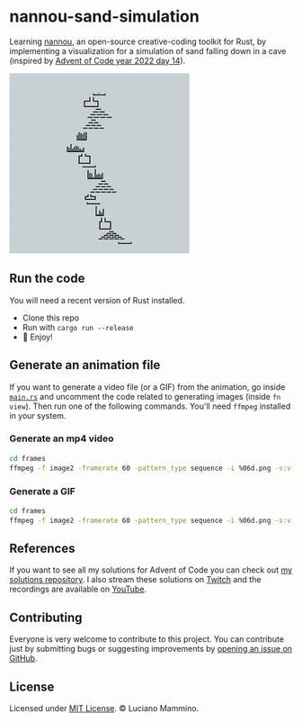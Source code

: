 # nannou-sand-simulation

Learning [nannou](https://nannou.cc/), an open-source creative-coding toolkit for Rust, by implementing a visualization for a simulation of sand falling down in a cave (inspired by [Advent of Code year 2022 day 14](https://adventofcode.com/2022/day/14)).

![The sample visualization](./images/demo.gif)


## Run the code

You will need a recent version of Rust installed.

- Clone this repo
- Run with `cargo run --release`
- 🚀 Enjoy!


## Generate an animation file

If you want to generate a video file (or a GIF) from the animation, go inside [`main.rs`](/src/main.rs) and uncomment the code related to generating images (inside `fn view`). Then run one of the following commands. You'll need `ffmpeg` installed in your system.

### Generate an mp4 video

```bash
cd frames
ffmpeg -f image2 -framerate 60 -pattern_type sequence -i %06d.png -s:v 600x600 -c:v libx264 -pix_fmt yuv420p out.mp4
```

### Generate a GIF

```bash
cd frames
ffmpeg -f image2 -framerate 60 -pattern_type sequence -i %06d.png -s:v 300x300 -loop 1 out.gif
```


## References

If you want to see all my solutions for Advent of Code you can check out [my solutions repository](https://github.com/lmammino/rust-advent). I also stream these solutions on [Twitch](https://twitch.tv/loige) and the recordings are available on [YouTube](https://www.youtube.com/playlist?list=PLbNOKnE-Oyr0vFpzJL097rc8P_NfeatLD).


## Contributing

Everyone is very welcome to contribute to this project.
You can contribute just by submitting bugs or suggesting improvements by
[opening an issue on GitHub](https://github.com/lmammino/advent-of-solidjs/issues).


## License

Licensed under [MIT License](LICENSE). © Luciano Mammino.